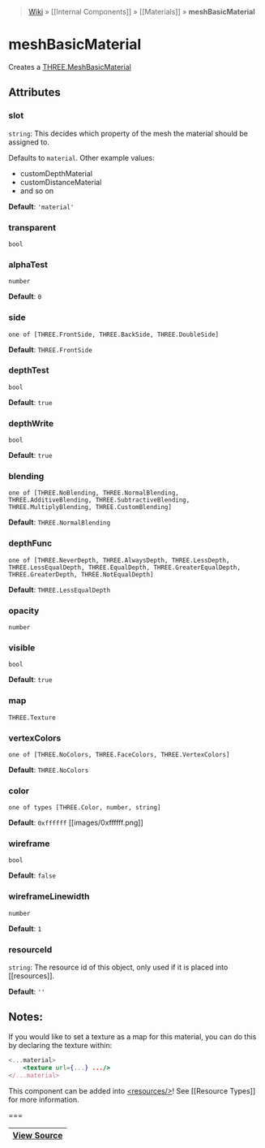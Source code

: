> [Wiki](Home) » [[Internal Components]] » [[Materials]] » **meshBasicMaterial**

# meshBasicMaterial

Creates a [THREE.MeshBasicMaterial](http://threejs.org/docs/#Reference/Materials/MeshBasicMaterial)

## Attributes

### slot
``` string ```: This decides which property of the mesh the material should be assigned to.

Defaults to `material`. Other example values:
- customDepthMaterial
- customDistanceMaterial
- and so on

**Default**: `'material'`

### transparent
``` bool ```

### alphaTest
``` number ```

**Default**: `0`

### side
``` one of [THREE.FrontSide, THREE.BackSide, THREE.DoubleSide] ```

**Default**: `THREE.FrontSide`

### depthTest
``` bool ```

**Default**: `true`

### depthWrite
``` bool ```

**Default**: `true`

### blending
``` one of [THREE.NoBlending, THREE.NormalBlending, THREE.AdditiveBlending, THREE.SubtractiveBlending, THREE.MultiplyBlending, THREE.CustomBlending] ```

**Default**: `THREE.NormalBlending`

### depthFunc
``` one of [THREE.NeverDepth, THREE.AlwaysDepth, THREE.LessDepth, THREE.LessEqualDepth, THREE.EqualDepth, THREE.GreaterEqualDepth, THREE.GreaterDepth, THREE.NotEqualDepth] ```

**Default**: `THREE.LessEqualDepth`

### opacity
``` number ```

### visible
``` bool ```

**Default**: `true`

### map
``` THREE.Texture ```

### vertexColors
``` one of [THREE.NoColors, THREE.FaceColors, THREE.VertexColors] ```

**Default**: `THREE.NoColors`

### color
``` one of types [THREE.Color, number, string] ```

**Default**: `0xffffff` [[images/0xffffff.png]]

### wireframe
``` bool ```

**Default**: `false`

### wireframeLinewidth
``` number ```

**Default**: `1`

### resourceId
``` string ```: The resource id of this object, only used if it is placed into [[resources]].

**Default**: `''`

## Notes:

If you would like to set a texture as a map for this material, 
you can do this by declaring the texture within:

```jsx
<...material>
    <texture url={...} .../>
</...material>
```

This component can be added into [&lt;resources/&gt;](resources)! See [[Resource Types]] for more information.

===

|**[View Source](../blob/master/src/lib/descriptors/Material/MeshBasicMaterialDescriptor.js)**|
 ---|
